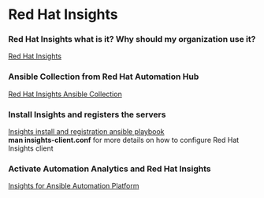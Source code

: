 # Red Hat Insights

### Red Hat Insights what is it? Why should my organization use it?
[Red Hat Insights](https://www.redhat.com/en/technologies/management/insights "Red Hat Insights")

### Ansible Collection from Red Hat Automation Hub
[Red Hat Insights Ansible Collection](https://console.redhat.com/ansible/automation-hub/repo/published/redhat/insights/docs "Red Hat Insights Ansible Collection")

### Install Insights and registers the servers
[Insights install and registration ansible playbook](https://github.com/ericcames/RedHatInsights/blob/main/insightsregistration.yml "Insights install and registration ansible playbook")  
**man insights-client.conf** for more details on how to configure Red Hat Insights client

### Activate Automation Analytics and Red Hat Insights
[Insights for Ansible Automation Platform](https://www.ansible.com/blog/activate-insights-for-ansible-automation-platform "Insights for Ansible Automation Platform")
